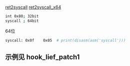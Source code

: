 [ret2syscall](https://syscalls.w3challs.com/?arch=x86)
[ret2syscall_x64](https://syscalls.w3challs.com/?arch=x86_64)

```sh
int 0x80; 32bit
syscall ; 64bit
```

64位
```bash
syscall: 0x0f    0x05  # print(disasm(asm('syscall')))
```
## 示例见 hook_lief_patch1
